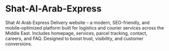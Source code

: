 # Shat-Al-Arab-Express
Shat Al Arab Express Delivery website – a modern, SEO-friendly, and mobile-optimized platform built for logistics and courier services across the Middle East. Includes homepage, services, parcel tracking, contact, careers, and FAQ. Designed to boost trust, visibility, and customer conversions.
